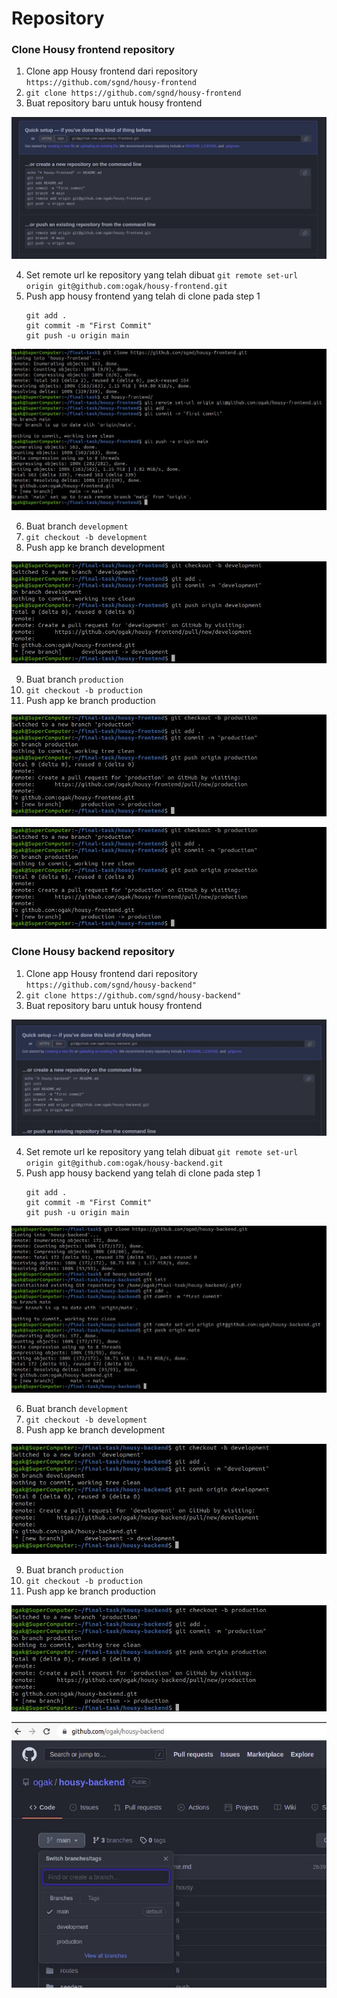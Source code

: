 # Repository

### Clone Housy frontend repository
1. Clone app Housy frontend dari repository ``https://github.com/sgnd/housy-frontend``
2. ``git clone https://github.com/sgnd/housy-frontend``
3. Buat repository baru untuk housy frontend

![01](screenshot/gambar1a.jpg) <br />

4. Set remote url ke repository yang telah dibuat ``git remote set-url origin git@github.com:ogak/housy-frontend.git``
5. Push app housy frontend yang telah di clone pada step 1
   ```
   git add .
   git commit -m "First Commit"
   git push -u origin main
   ```

![01](screenshot/gambar1b.jpg) <br />

6. Buat branch ``development``
7. ``git checkout -b development``
8. Push app ke branch development

![01](screenshot/gambar1c.jpg) <br />

9. Buat branch ``production``
10. ``git checkout -b production``
11. Push app ke branch production

![01](screenshot/gambar1d.jpg) <br />


![01](screenshot/gambar1d.jpg) <br />


### Clone Housy backend repository
1. Clone app Housy frontend dari repository ``https://github.com/sgnd/housy-backend"``
2. ``git clone https://github.com/sgnd/housy-backend"``
3. Buat repository baru untuk housy frontend

![01](screenshot/gambar2a.jpg) <br />

4. Set remote url ke repository yang telah dibuat ``git remote set-url origin git@github.com:ogak/housy-backend.git``
5. Push app housy backend yang telah di clone pada step 1
   ```
   git add .
   git commit -m "First Commit"
   git push -u origin main
   ```

![01](screenshot/gambar2b.jpg) <br />

6. Buat branch ``development``
7. ``git checkout -b development``
8. Push app ke branch development

![01](screenshot/gambar2c.jpg) <br />

9. Buat branch ``production``
10. ``git checkout -b production``
11. Push app ke branch production

![01](screenshot/gambar2d.jpg) <br />

![01](screenshot/gambar2e.jpg) <br />

